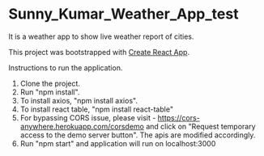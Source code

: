 # Sunny_Kumar_Weather_App_test
It is a weather app to show live weather report of cities.

This project was bootstrapped with [Create React App](https://github.com/facebook/create-react-app).

Instructions to run the application.

1) Clone the project.
2) Run "npm install".
3) To install axios, "npm install axios".
4) To install react table, "npm install react-table"
5) For bypassing CORS issue, please visit - https://cors-anywhere.herokuapp.com/corsdemo and click on "Request temporary access to the demo server button". The apis are modified accordingly.
6) Run "npm start" and application will run on localhost:3000
